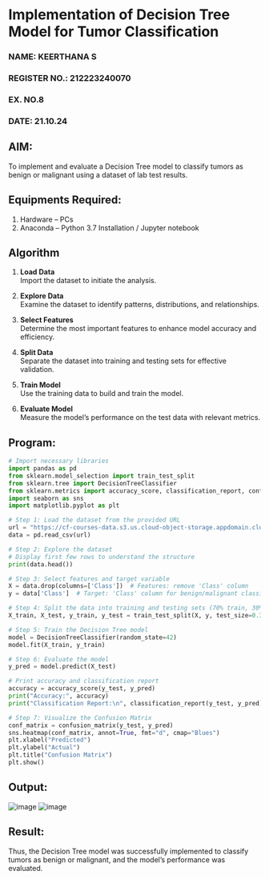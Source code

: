 # Implementation of Decision Tree Model for Tumor Classification
<H3>NAME: KEERTHANA S</H3>
<H3>REGISTER NO.: 212223240070</H3>
<H3>EX. NO.8</H3>
<H3>DATE: 21.10.24</H3>

## AIM:
To implement and evaluate a Decision Tree model to classify tumors as benign or malignant using a dataset of lab test results.

## Equipments Required:
1. Hardware – PCs
2. Anaconda – Python 3.7 Installation / Jupyter notebook

## Algorithm
1. **Load Data**  
   Import the dataset to initiate the analysis.

2. **Explore Data**  
   Examine the dataset to identify patterns, distributions, and relationships.

3. **Select Features**  
   Determine the most important features to enhance model accuracy and efficiency.

4. **Split Data**  
   Separate the dataset into training and testing sets for effective validation.

5. **Train Model**  
   Use the training data to build and train the model.

6. **Evaluate Model**  
   Measure the model’s performance on the test data with relevant metrics.

## Program:
```py
# Import necessary libraries
import pandas as pd
from sklearn.model_selection import train_test_split
from sklearn.tree import DecisionTreeClassifier
from sklearn.metrics import accuracy_score, classification_report, confusion_matrix
import seaborn as sns
import matplotlib.pyplot as plt

# Step 1: Load the dataset from the provided URL
url = "https://cf-courses-data.s3.us.cloud-object-storage.appdomain.cloud/IBM-ML241EN-SkillsNetwork/labs/datasets/tumor.csv"
data = pd.read_csv(url)

# Step 2: Explore the dataset
# Display first few rows to understand the structure
print(data.head())

# Step 3: Select features and target variable
X = data.drop(columns=['Class'])  # Features: remove 'Class' column
y = data['Class']  # Target: 'Class' column for benign/malignant classification

# Step 4: Split the data into training and testing sets (70% train, 30% test)
X_train, X_test, y_train, y_test = train_test_split(X, y, test_size=0.3, random_state=42)

# Step 5: Train the Decision Tree model
model = DecisionTreeClassifier(random_state=42)
model.fit(X_train, y_train)

# Step 6: Evaluate the model
y_pred = model.predict(X_test)

# Print accuracy and classification report
accuracy = accuracy_score(y_test, y_pred)
print("Accuracy:", accuracy)
print("Classification Report:\n", classification_report(y_test, y_pred))

# Step 7: Visualize the Confusion Matrix
conf_matrix = confusion_matrix(y_test, y_pred)
sns.heatmap(conf_matrix, annot=True, fmt="d", cmap="Blues")
plt.xlabel("Predicted")
plt.ylabel("Actual")
plt.title("Confusion Matrix")
plt.show()

```

## Output:
![image](https://github.com/user-attachments/assets/27bb532d-bfec-4a25-8a69-2de1b7730d4e)
![image](https://github.com/user-attachments/assets/fdae2c18-b1b6-470d-a10d-6d6f2963e56a)


## Result:
Thus, the Decision Tree model was successfully implemented to classify tumors as benign or malignant, and the model’s performance was evaluated.
